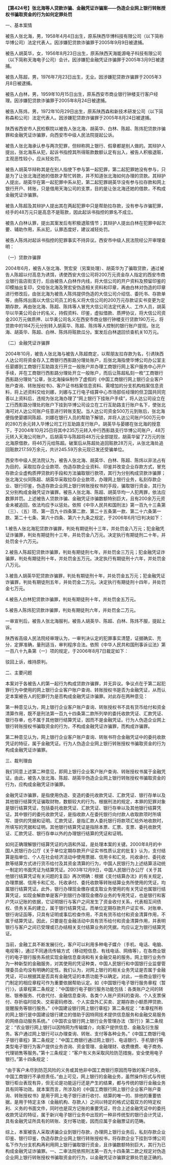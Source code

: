 **【第424号】张北海等人贷款诈骗、金融凭证诈骗案——伪造企业网上银行转账授权书骗取资金的行为如何定罪处罚**

一、基本案情

被告人张北海，男，1958年4月4日出生，原系陕西华博科技有限公司（以下简称华博公司）法定代表人。因涉嫌犯贷款诈骗罪于2005年9月9日被逮捕。

被告人胡英华，女，1956年8月23日出生，原系陕西天海能源电子科技有限公司（以下简称天海电子公司）会计。因涉嫌犯金融凭证诈骗罪于2005年3月9日被逮捕。

被告人陈超，男，1976年7月23日出生，无业。因涉嫌犯贷款诈骗罪于2005年3月8日被逮捕。

被告人白林，男，1959年10月15日出生，原系西安市商业银行钟楼支行客户经理。因涉嫌犯贷款诈骗罪于2005年8月24日被逮捕。

被告人陈炜，男，1972年10月29日出生，原系陕西森和新技术研发公司（以下简称森和公司）法定代表人。因涉嫌犯贷款诈骗罪于2005年8月24日被逮捕。

陕西省西安市人民检察院以被告人张北海、胡英华、白林、陈超、陈炜犯贷款诈骗罪和金融凭证诈骗罪，向西安市中级人民法院提起公诉。

被告人张北海承认参与两次犯罪，但辩称网上银行、假章都是别人做的。其辩护人提出，张北海系从犯，起诉书指控其所得赃款数额认定有出入，被告人积极退赃，主观恶性较小，应从轻处罚。

被告人胡英华辩称其是在别人指使下参与第一起犯罪，第二起犯罪她没有参与，只是为了让张北海还她的借款才帮忙转款，并不知道张北海如何办理的贷款。其辩护人提出，胡英华在第一起犯罪中系从犯，第二起犯罪胡英华没有参与拉存款和网上银行开户、转账，只是借用天海公司的支票，目的是让张北海还她的借款，不构成金融凭证诈骗罪。

被告人陈超及其辩护人提出其在两起犯罪中只是帮助拉存款，没有参与诈骗犯罪，经手的48万元只是高息不是赃款，因此起诉书指控的罪名不成立。

被告人白林认罪，提出其案发后有积极退赃情节；其辩护人提出白林在犯罪中起次要、辅助作用，系从犯，认罪态度好，建议减轻处罚。

被告人陈炜对起诉书指控的犯罪事实不持异议。西安市中级人民法院经公开审理查明：

（一）贷款诈骗罪

2004年6月，被告人张北海、贺宏安（另案处理）、胡英华为了骗取贷款，通过被告人陈超以付高息为诱饵，诱使西安大信公司将200万元资金存人指定的西安市商业银行盐店街支行，后由被告人白林作内线，将大信公司的开户资料及预留印鉴的印模抽出复印，交给张北海及贺宏安伪造相关资料和印章，再由白林对伪造的印章进行修改后，由张北海为被告人陈炜提供伪造的大信公司介绍信、委托书、存款单等，由陈炜出面以大信公司员工的名义将大信公司的200万元存款证实书变更为定期存款，再由张北海、陈超、陈炜等人冒充大信公司法定代表人、工作人员，胡英华以华美公司会计的名义，持假资料、印鉴，虚拟借款、质押协议，将大信公司资金200万元做质押、以华美公司名义在西安市商业银行钟楼支行贷款190万元，将贷款中的184万元分别转入胡英华、陈超、陈炜等人控制的银行账户提现。张北海、胡英华、陈超、白林、陈炜将赃款瓜分。案发后白林退回侦查机关10万元。

（二）金融凭证诈骗罪

2004年10月，被告人张北海与被告人陈超商定，以帮朋友拉存款为名，引诱陕西人达公司将资金存入工商银行西影路分理处账户，后张北海指使华博公司办公室主任晏娜到工商银行互助路支行开立一般账户并办理工商银行网上客户服务中心开户手续，并在工商银行西影路分理处开立一般账户，而后让陈超私刻一枚“工商银行西影路分理处”公章，张北海操纵制作了虚假的《中国工商银行网上银行企业客户账户查询、转账授权书》、客户证书档案信息资料、需增加的分支机构档案信息资料，将上述资料交给刘娜，刘娜与工行电子结算中心市场部任经理的但卫国共同完善以上资料后，违规为张北海办理了“网上银行下挂账户手续”，将人达公司设立在工行西影路分理处的账户下挂到华博公司设立在工行互助路支行账户名下，使张北海可对人达公司账户任意进行转账支配。当人达公司资金500万元到账后，张北海便指使晏娜同陈超、刘娜在银行人员的帮助下解锁，并将人达公司账户500万元中的280万余元转入华博公司工行互助路支行账户。胡英华与晏娜在张北海的授意下，于2004年10月25日将其中235万元转入中行西影路支行华博公司账户，48万元转入天海公司账户。后胡英华与陈超将48万元全部提现，胡英华留了2万元的张北海原借款，将46万元给陈超。破案后从陈超处追回赃款28万元，从张北海处追回赃款217.59万余元，共计245.59万余元现已发还受骗单位。

西安市中级人民法院认为，被告人张北海、胡英华、白林、陈超、陈炜以非法占有为目的，采取拉存企业款项、伪造存款企业资料、印鉴并改变企业存款方式，冒充存款企业虚构质押贷款的手段和方法骗取银行款项，其行为分别构成贷款诈骗罪；张北海又伙同陈超、胡英华采取拉存企业款项，办理网上银行业务，私刻存款企业、银行印鉴，伪造存款企业网上银行转账授权书的手段，骗取银行资金，其行为又分别构成金融凭证诈骗罪。被告人张北海、陈超、胡英华均一人犯两罪，依法应数罪并罚。上述被告人贷款诈骗、金融凭证诈骗数额特别巨大，且有200余万元资金未被追回，依法均应予以惩处。依照《中华人民共和国刑法》第一百九十三条第（三）、（五）项、第一百九十四条第二款、第二十五条第一款、第二十六条第一款、第二十七条、第六十四条、第六十九条之规定，于2006年6月1日判决如下：

1.被告人张北海犯贷款诈骗罪，判处有期徒刑十三年，并处罚金八万元；犯金融凭证诈骗罪，判处有期徒刑十三年，并处罚金八万元。决定执行有期徒刑二十年，并处罚金十六万元。

2.被告人陈超犯贷款诈骗罪，判处有期徒刑七年，并处罚金三万元；犯金融凭证诈骗罪，判处有期徒刑十年，并处罚金五万元。决定执行有期徒刑十六年，并处罚金八万元。

3.被告人胡英华犯贷款诈骗罪，判处有期徒刑十年，并处罚金五万元；犯金融凭证诈骗罪，判处有期徒刑五年，并处罚金二万元。决定执行有期徒刑十四年，并处罚金七万元。

4.被告人白林犯贷款诈骗罪，判处有期徒刑十年，并处罚金五万元。

5.被告人陈炜犯贷款诈骗罪，判处有期徒刑六年，并处罚金二万元。

一审宣判后，被告人张北海服判，被告人胡英华、陈超、白林、陈炜不服，提起上诉。

陕西省高级人民法院经审理认为，一审判决认定的犯罪事实清楚，证据确实、充分，定罪准确，量刑适当，审判程序合法。依照《中华人民共和国刑事诉讼法》第一百八十九条第（一）项的规定，于2006年8月7日裁定如下：

驳回上诉，维持原判。

二、主要问题

本案对于各被告人的第一起行为构成贷款诈骗罪，并无异议。争议点在于第二起犯罪行为中使用的网上银行企业客户账户查询、转账授权书是否为金融凭证，从而认定本案被告人的犯罪行为是否构成金融凭证诈骗罪。对此存在两种意见：

第一种意见认为，网上银行企业客户账户查询、转账授权书不具有货币给付和资金清算作用，既不是刑法第一百九十四条第二款所列举的委托收款凭证、汇款凭证、银行存单，也不属于其他银行结算凭证，因而不是金融凭证。行为人伪造企业网上银行转账授权书骗取资金的行为，不构成金融凭证诈骗罪，而构成诈骗罪。

第二种意见认为，网上银行企业客户账户查询、转账书符合金融凭证中的委托收款凭证的特征，属于金融凭证。行为人伪造企业网上银行转账授权书骗取资金的行为构成金融凭证诈骗罪。

三、裁判理由

我们同意上述第二种意见，即网上银行企业客户账户查询、转账授权书属于金融凭证。由此，被告人张北海、陈超、胡英华伪造企业网上银行转账授权书骗取资金的行为，应构成金融凭证诈骗罪。

金融凭证诈骗罪，是指使用伪造、变造的委托收款凭证、汇款凭证、银行存单以及其他银行结算凭证骗取财物，数额较大的行为。根据刑法的规定，本罪的犯罪对象是银行结算凭证，包括委托收款凭证、汇款凭证、银行存单以及其他银行结算凭证。其中银行的委托收款凭证，是指收款人在委托银行向付款人收取款项时所填写、提供的凭据和证明。汇款凭证，是指汇款人委托银行将款项汇给外地收款时，所填写的凭据和证明。其他银行结算凭证是指除本票、汇票、支票、委托收款凭证、汇款凭证、银行存单以外的办理银行结算的凭证和证明。

如何正确理解银行结算凭证的内涵和外延，是处理本案的关键。2000年8月的中国人民银行办公厅《关于单位定期存款开户证实书性质认定的批复》认为，支付结算是指单位、个人在社会经济活动中使用票据、信用卡和汇兑、托收承付、委托收款等结算方式进行货币给付及其资金清算的行为，中国人民银行为上述结算活动统一制定的书面凭证为结算凭证。2003年12月9日，中国人民银行办公厅《关于其他银行结算凭证有关问题的复函》再次明确：根据《支付结算办法》的有关规定，办理票据、信用卡和汇兑、托收承付、委托收款等转账结算业务所使用的凭证，均属银行结算凭证。此外，银行办理现金缴存或支取业务使用的有关凭证也属银行结算凭证，如现金解款单是客户到银行办理现金缴存业务的专用凭证，也是银行和客户凭以记账的依据，它证明银行与客户之间发生了资金收付关系，代表相互间债权、债务关系的建立，属于银行结算凭证。而单位定期存款开户证实书、对账单、银行询证函等，只具有证明或事后检查作用，不具有货币给付和资金清算作用，不属于结算凭证。因此，只要是在金融活动中具有货币给付和资金清算作用，并表明银行与客户之间已受理或已办结相关支付结算业务的凭据，均应认定为银行结算凭证。

当前，金融工具不断发展衍化，客户可以利用多种电子媒介（手机、电话、电脑、电视等），通过不同通讯传输方式（移动短信息、有线电话、网络等），在各商业银行的电子银行服务系统实现金融信息查询和有关金融交易的服务。网上银行业务作为一种新型的金融服务，对其使用的凭证种类，中国人民银行和中国银行业监督管理委员会均没有明确的定性。我们认为，对网上银行的相关业务凭证是否属于金融凭证，可以根据其是否具有金融凭证的本质功能予以确定。对此，一些商业银行专门制定的相应章程可作为重要依据帮助认定。如《中国银行电子银行服务章程（暂行）》，该章程第二条规定：“中国银行电子银行服务功能包括：各类账户之间的转账、银券服务、代收代付、金融信息查询、各类个人账户资料的查询、个人支票保付、存折临时挂失、交易密码修改、个人实盘外汇买卖、定期存款小额质押贷款、提醒服务等银行服务。”《中国建设银行网上银行章程》第二条规定：“本章程所称的网上银行是中国建设银行建立的借助于因特网技术提供信息服务和金融交易服务的网络自动服务系统。”《中国农业银行网上银行业务管理办法（暂行）》第二条规定：“农业银行网上银行以因特网为传输媒介，向客户提供信息、金融及衍生服务。客户通过网上银行可以办理查询、转账、支付等各种业务。”《中国工商银行电子银行章程》第二条规定：“中国工商银行通过网上银行、电话银行、手机银行等类型电子银行为客户提供业务咨询、资金管理、金融理财、收费缴费、电子商务、代理销售等服务。”第十三条规定：“客户有义务采取风险防范措施，安全使用电子银行。”第十四条规定：

“由于客户未尽到防范风险的义务或其他非中国工商银行原因而导致的客户损失，中国工商银行不承担责任。”由上可见，网上银行的金融业务，虽然操作形式与传统银行柜台表现有异，但无论是功能运行还是产生的结果，都与传统的银行金融业务具有同等功效。就本案而言，所涉及的《中国工商银行网上银行企业客户账户查询、转账授权书》是用于网上电子银行进行收付、结算的唯一的、排他的重要依据，是用于特定主体（金融机构、存款人）之间以特定的格式记载双方的特定权利、义务的书面文件，同时也是双方记账的重要凭证，符合上述金融凭证中的委托收款凭证的特征，属于新兴电子银行业务中出现的一种非传统型的银行会计凭证，具有金融凭证所具有的转账、支付等功能，因而应属于金融票证的范畴。

综上，本案被告人采取诱骗企业到银行存款，办理网上银行业务后，私刻存款企业印鉴、银行印鉴，伪造存款企业网上银行转账授权书，将存款企业下挂到华博公司名下作为分支机构再利用网上银行骗取银行资金，且诈骗数额特别巨大，其行为已构成金融凭证诈骗罪。一、二审法院依照刑法第一百九十四条第二款之规定对伪造企业网上银行转账授权书骗取资金的行为，以金融凭证诈骗罪定罪处罚是正确的。